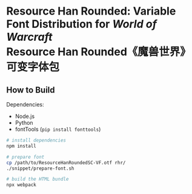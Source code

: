 # Resource Han Rounded: Variable Font Distribution for _World of Warcraft_<br>Resource Han Rounded《魔兽世界》可变字体包

<!-- ## How to Use<br>使用方法

### System requirements<br>系统要求

* 8 GiB RAM.<br>8 GiB 内存。
* 64-bit Windows, Linux or macOS.<br>64 位 Windows、Linux 或 macOS 操作系统。
* 64-bit modern browser:<br>现代浏览器的 64 位版本：
  * Chrome, Edge and other Chromium-based browsers (recommended);<br>Chrome、Edge 等基于 Chromium 的浏览器（推荐）；
  * Firefox (recommended);<br>Firefox（推荐）；
  * 360 Chrome Browser X, switching to “”;<br>360 极速浏览器 X，切换到 “极速内核”。

Note: although this distribution is based on Web technology, the downloaded HTML file is self-contained, network not required.<br>
说明：虽然本字体包基于 Web 技术构建，但下载的 HTML 文件已经包含了所有需要的资源，使用时不需要连接网络。

### 操作步骤

1. Download `RHR-VF-distribution.html`.<br>下载 `RHR-VF-distribution.html`。
1. Open the HTML file with **64-bit** browser.<br>使用 **64 位**浏览器打开这个 HTML 文件。
1. Follow the instruction.<br>根据界面提示操作。 -->

## How to Build

Dependencies:
* Node.js
* Python
* fontTools (`pip install fonttools`)

```bash
# install dependencies
npm install

# prepare font
cp /path/to/ResourceHanRoundedSC-VF.otf rhr/
./snippet/prepare-font.sh

# build the HTML bundle
npx webpack
```
